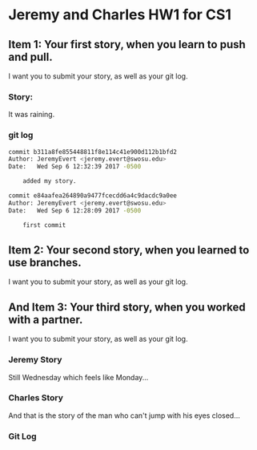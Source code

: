 # Jeremy and Charles HW1 for CS1

## Item 1: Your first story, when you learn to push and pull. 
I want you to submit your story, as well as your git log.


### Story:
It was raining.


### git log
```sh
commit b311a8fe855448811f8e114c41e900d112b1bfd2
Author: JeremyEvert <jeremy.evert@swosu.edu>
Date:   Wed Sep 6 12:32:39 2017 -0500

    added my story.

commit e84aafea264890a9477fcecdd6a4c9dacdc9a0ee
Author: JeremyEvert <jeremy.evert@swosu.edu>
Date:   Wed Sep 6 12:28:09 2017 -0500

    first commit
```

## Item 2: Your second story, when you learned to use branches. 
I want you to submit your story, as well as your git log.

## And Item 3: Your third story, when you worked with a partner. 
I want you to submit your story, as well as your git log.

### Jeremy Story

Still Wednesday which feels like Monday...

### Charles Story

And that is the story of the man who can't jump with his eyes closed...

### Git Log